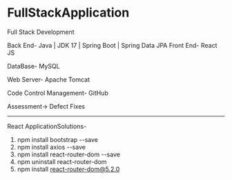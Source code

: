 # FullStackApplication


Full Stack Development

Back End- Java | JDK 17 | Spring Boot | Spring Data JPA 
Front End- React JS

DataBase- MySQL

Web Server- Apache Tomcat

Code Control Management- GitHub


Assessment-> Defect Fixes

-------------------------------------

React ApplicationSolutions-

1. npm install bootstrap --save
2. npm install axios --save
3. npm install react-router-dom --save
4. npm uninstall react-router-dom
5. npm install react-router-dom@5.2.0